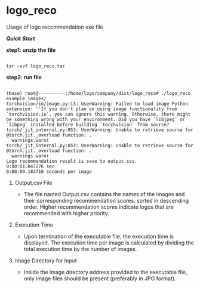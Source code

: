# logo_reco
Usage of logo recommendation exe file

***Quick Start***

**step1: unzip the file**
<pre>
<code>
tar -xvf logo_reco.tar
</code></pre>

**step2: run file**
<pre>
<code>
(base) root@----------:/home/logo/company/dist/logo_reco# ./logo_reco example_images/
torchvision/io/image.py:13: UserWarning: Failed to load image Python extension: ''If you don't plan on using image functionality from `torchvision.io`, you can ignore this warning. Otherwise, there might be something wrong with your environment. Did you have `libjpeg` or `libpng` installed before building `torchvision` from source?
torch/_jit_internal.py:853: UserWarning: Unable to retrieve source for @torch.jit._overload function: <function _DenseLayer.forward at 0x7f787c339550>.
  warnings.warn(
torch/_jit_internal.py:853: UserWarning: Unable to retrieve source for @torch.jit._overload function: <function _DenseLayer.forward at 0x7f787c352820>.
  warnings.warn(
Logo recommendation result is save to output.csv.
0:00:01.847276 sec
0:00:00.183710 seconds per image
</code></pre>

1. Output.csv File
   - The file named Output.csv contains the names of the images and their corresponding recommendation scores, sorted in descending order. Higher recommendation scores indicate logos that are recommended with higher priority.

2. Execution Time
   - Upon termination of the executable file, the execution time is displayed. The execution time per image is calculated by dividing the total execution time by the number of images.

3. Image Directory for Input
   - Inside the image directory address provided to the executable file, only image files should be present (preferably in JPG format).

